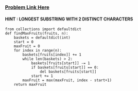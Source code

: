 ### [Problem Link Here](https://www.codingninjas.com/codestudio/guided-paths/data-structures-algorithms/content/118509/offering/1376582?leftPanelTab=0)

#### HINT : LONGEST SUBSTRING WITH 2 DISTINCT CHARACTERS

```
from collections import defaultdict
def findMaxFruits(fruits, n):
    baskets = defaultdict(int)
    start = 0
    maxFruit = 0
    for index in range(n):
        baskets[fruits[index]] += 1
        while len(baskets) > 2:
            baskets[fruits[start]] -= 1
            if baskets[fruits[start]] == 0:
                del baskets[fruits[start]]
            start += 1
        maxFruit = max(maxFruit, index - start+1)
    return maxFruit
```
